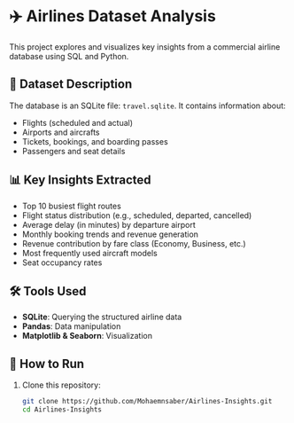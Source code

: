 # ✈️ Airlines Dataset Analysis

This project explores and visualizes key insights from a commercial airline database using SQL and Python.

## 📂 Dataset Description

The database is an SQLite file: `travel.sqlite`. It contains information about:

- Flights (scheduled and actual)
- Airports and aircrafts
- Tickets, bookings, and boarding passes
- Passengers and seat details

## 📊 Key Insights Extracted

- Top 10 busiest flight routes
- Flight status distribution (e.g., scheduled, departed, cancelled)
- Average delay (in minutes) by departure airport
- Monthly booking trends and revenue generation
- Revenue contribution by fare class (Economy, Business, etc.)
- Most frequently used aircraft models
- Seat occupancy rates

## 🛠️ Tools Used

- **SQLite**: Querying the structured airline data
- **Pandas**: Data manipulation
- **Matplotlib & Seaborn**: Visualization

## 📌 How to Run

1. Clone this repository:
   ```bash
   git clone https://github.com/Mohaemnsaber/Airlines-Insights.git
   cd Airlines-Insights
